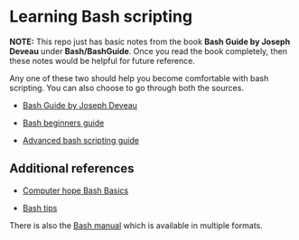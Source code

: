 # Learning Bash scripting

**NOTE:** This repo just has basic notes from the book **Bash Guide by Joseph Deveau** under **Bash/BashGuide**. Once you read the book completely, then these notes would be helpful for future reference.

Any one of these two should help you become comfortable with bash scripting. You can also choose to go through both the sources.

* [Bash Guide by Joseph Deveau](https://www.amazon.in/BASH-Guide-Joseph-DeVeau-ebook/dp/B01F8AZ1LE/ref=sr_1_4?keywords=bash&qid=1564983319&s=digital-text&sr=1-4)

* [Bash beginners guide](http://tldp.org/LDP/Bash-Beginners-Guide/html/index.html)

* [Advanced bash scripting guide](https://www.tldp.org/LDP/abs/html/index.html)

## Additional references

* [Computer hope Bash Basics](https://www.computerhope.com/unix/ubash.htm#command-execution-environment-subshell)

* [Bash tips](https://www.shell-tips.com/bash/)

There is also the [Bash manual](https://www.gnu.org/software/bash/manual/) which is available in multiple formats.
